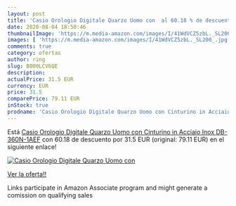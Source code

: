 ```yaml
---
layout: post
title: 'Casio Orologio Digitale Quarzo Uomo con  al 60.18 % de descuento'
date: 2020-08-04 18:50:46
thumbnailImage: 'https://m.media-amazon.com/images/I/41WdVCZ5zbL._SL200_.jpg'
images: [ 'https://m.media-amazon.com/images/I/41WdVCZ5zbL._SL200_.jpg' ]
comments: true
category: ofertas
author: ring
slug: B000LCV6QE
description:
actualPrice: 31.5 EUR
currency: EUR
price: 31.5
comparePrice: 79.11 EUR
inStock: true
prodname: 'Casio Orologio Digitale Quarzo Uomo con Cinturino in Acciaio Inox DB-360N-1AEF'
---
```


Está [Casio Orologio Digitale Quarzo Uomo con Cinturino in Acciaio Inox DB-360N-1AEF](https://www.amazon.it/dp/B000LCV6QE/?tag=tolees00-21) con 60.18 de descuento por 31.5 EUR (original: 79.11 EUR) en el siguiente enlace!

[![Casio Orologio Digitale Quarzo Uomo con ](https://m.media-amazon.com/images/I/41WdVCZ5zbL._SL200_.jpg)](https://www.amazon.it/dp/B000LCV6QE/?tag=tolees00-21)

[Ver la oferta!!](https://www.amazon.it/dp/B000LCV6QE/?tag=tolees00-21)

Links participate in Amazon Associate program and might generate a comission on qualifying sales


